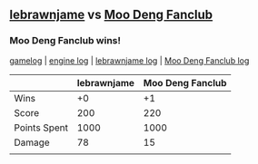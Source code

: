 ## [lebrawnjame](<../../lebrawnjame/README.md>) vs [Moo Deng Fanclub](<../../Moo Deng Fanclub/README.md>)
### Moo Deng Fanclub wins!

[gamelog](<gamelog.json>) | [engine log](<engine>) | [lebrawnjame log](<lebrawnjame>) | [Moo Deng Fanclub log](<Moo Deng Fanclub>)

|              | lebrawnjame | Moo Deng Fanclub |
| ------------ | ----------- | ---------------- |
| Wins         |          +0 |               +1 |
| Score        |         200 |              220 |
| Points Spent |        1000 |             1000 |
| Damage       |          78 |               15 |
|              |             |                  |
